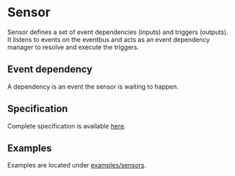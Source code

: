 # Sensor
Sensor defines a set of event dependencies (inputs) and triggers (outputs). 
It listens to events on the eventbus and acts as an event dependency manager to resolve and execute the triggers. 

## Event dependency
A dependency is an event the sensor is waiting to happen.

## Specification
Complete specification is available [here](https://github.com/argoproj/argo-events/blob/master/api/sensor.md).

## Examples
Examples are located under [examples/sensors](https://github.com/argoproj/argo-events/tree/master/examples/sensors).